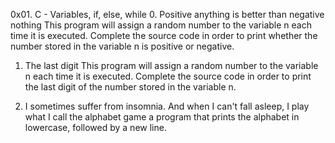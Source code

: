 0x01. C - Variables, if, else, while
0. Positive anything is better than negative nothing
  This program will assign a random number to the variable n each time it is executed. Complete the source code in order to print whether the number stored in the variable n is positive or negative.

1. The last digit
   This program will assign a random number to the variable n each time it is executed. Complete the source code in order to print the last digit of the number stored in the variable n.

2. I sometimes suffer from insomnia. And when I can't fall asleep, I play what I call the alphabet game
   a program that prints the alphabet in lowercase, followed by a new line.



